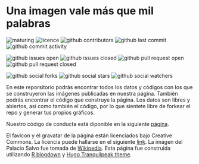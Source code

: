 # Una imagen vale más que mil palabras

![maturing](https://img.shields.io/badge/lifecycle-maturing-blue.svg)
![licence](https://img.shields.io/github/license/daczarne/UnaImagen)
![github contributors](https://img.shields.io/github/contributors/daczarne/UnaImagen)
![github last commit](https://img.shields.io/github/last-commit/daczarne/UnaImagen)
![github commit activity](https://img.shields.io/github/commit-activity/w/daczarne/UnaImagen)

![github issues open](https://img.shields.io/github/issues/daczarne/UnaImagen)
![github issues closed](https://img.shields.io/github/issues-closed/daczarne/UnaImagen)
![github pull request open](https://img.shields.io/github/issues-pr/daczarne/UnaImagen)
![github pull request closed](https://img.shields.io/github/issues-pr-closed/daczarne/UnaImagen)

![github social forks](https://img.shields.io/github/forks/daczarne/UnaImagen?label=Forks&style=social)
![github social stars](https://img.shields.io/github/stars/daczarne/UnaImagen?style=social)
![github social watchers](https://img.shields.io/github/watchers/daczarne/UnaImagen?label=Watchers&style=social)

En este reporsitorio podrás encontrar todos los datos y códigos con los que se construyeron las imágenes publicadas en nuestra página. También podrás encontrar el código que construye la página. Los datos son libres y abiertos, así como también el código, por lo que sientete libre de forkear el repo y generar tus propios gráficos.

Nuestro código de conducta está diponible en la siguiente [página](https://github.com/UnaImagen/UnaImagen/blob/master/CODIGO_DE_CONDUCTA.md).

El favicon y el gravatar de la página están licenciados bajo Creative Commons. La licencia puede hallarse en el siguiente [link](https://fontawesome.com/license). La imágen del Palacio Salvo fue tomada de [Wikipedia](https://en.wikipedia.org/wiki/Palacio_Salvo). Esta página fue construida utilizando [R blogdown](https://github.com/rstudio/blogdown) y [Hugo Tranquilpeak theme](https://github.com/kakawait/hugo-tranquilpeak-theme).
